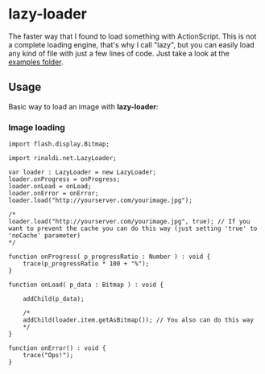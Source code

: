 # lazy-loader #

The faster way that I found to load something with ActionScript.
This is not a complete loading engine, that's why I call "lazy", but you can easily load any kind of file with just a few lines of code.
Just take a look at the [examples folder][examples_folder].

[examples_folder]: http://github.com/rafaelrinaldi/lazy-loader/tree/master//examples

## Usage ##

Basic way to load an image with **lazy-loader**:

### Image loading ###
	
	import flash.display.Bitmap;
	
	import rinaldi.net.LazyLoader;
	
	var loader : LazyLoader = new LazyLoader;
	loader.onProgress = onProgress;
	loader.onLoad = onLoad;
	loader.onError = onError;
	loader.load("http://yourserver.com/yourimage.jpg");
	
	/*
	loader.load("http://yourserver.com/yourimage.jpg", true); // If you want to prevent the cache you can do this way (just setting 'true' to 'noCache' parameter)
	*/

	function onProgress( p_progressRatio : Number ) : void {
		trace(p_progressRatio * 100 + "%");
	}

	function onLoad( p_data : Bitmap ) : void {
		
		addChild(p_data);
		
		/*
		addChild(loader.item.getAsBitmap()); // You also can do this way
		*/
	}

	function onError() : void {
		trace("Ops!");
	}